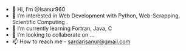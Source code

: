 - 👋 Hi, I’m @Isanur960
- 👀 I’m interested in Web Development with Python, Web-Scrapping, Scientific Computing .
- 🌱 I’m currently learning Fortran, Java, C
- 💞️ I’m looking to collaborate on ...
- 📫 How to reach me - sardarisanur@gmail.com

<!---
Isanur960/Isanur960 is a ✨ special ✨ repository because its `README.md` (this file) appears on your GitHub profile.
You can click the Preview link to take a look at your changes.
--->
